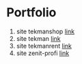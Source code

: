# Portfolio
1. site tekmanshop [link](https://tekmanshop.com.ua/)
2. site tekman [link](https://tekman.com.ua/)
3. site tekmanrent [link](https://tekmanrent.com.ua/)
4. site zenit-profi [link](https://zenit-profi.com/)
